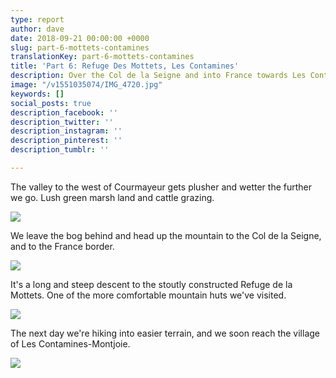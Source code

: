 ```yaml
---
type: report
author: dave
date: 2018-09-21 00:00:00 +0000
slug: part-6-mottets-contamines
translationKey: part-6-mottets-contamines
title: 'Part 6: Refuge Des Mottets, Les Contamines'
description: Over the Col de la Seigne and into France towards Les Contamines.
image: "/v1551035074/IMG_4720.jpg"
keywords: []
social_posts: true
description_facebook: ''
description_twitter: ''
description_instagram: ''
description_pinterest: ''
description_tumblr: ''

---
```

The valley to the west of Courmayeur gets plusher and wetter the further we go. Lush green marsh land and cattle grazing.

![](https://res.cloudinary.com/wildernessprime/image/upload/w_800,dpr_auto/v1551035074/IMG_4720.jpg)

We leave the bog behind and head up the mountain to the Col de la Seigne, and to the France border.

![](https://res.cloudinary.com/wildernessprime/image/upload/w_800,dpr_auto/v1551035271/IMG_4729.jpg)

It's a long and steep descent to the stoutly constructed Refuge de la Mottets. One of the more comfortable mountain huts we've visited.

![](https://res.cloudinary.com/wildernessprime/image/upload/w_800,dpr_auto/v1551035465/IMG_4738.jpg)

The next day we're hiking into easier terrain, and we soon reach the village of Les Contamines-Montjoie.

![](https://res.cloudinary.com/wildernessprime/image/upload/w_800,dpr_auto/v1551035565/IMG_4732%20%281%29.jpg)